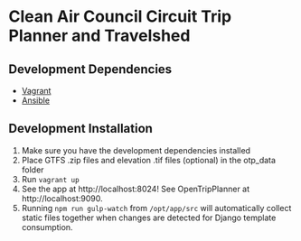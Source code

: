 Clean Air Council Circuit Trip Planner and Travelshed
=====================================================


Development Dependencies
------------------------

* [Vagrant](http://www.vagrantup.com)
* [Ansible](http://www.ansible.com)

Development Installation
------------------------

1. Make sure you have the development dependencies installed
2. Place GTFS .zip files and elevation .tif files (optional) in the otp_data folder
3. Run `vagrant up`
4. See the app at http://localhost:8024! See OpenTripPlanner at http://localhost:9090.
5. Running `npm run gulp-watch` from `/opt/app/src` will automatically collect static files together when changes are detected for Django template consumption.

